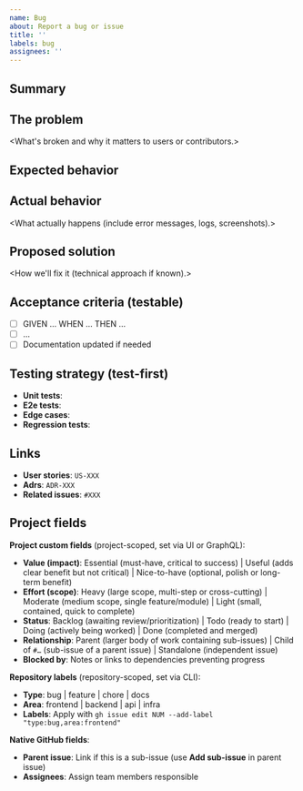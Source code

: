 ```yaml
---
name: Bug
about: Report a bug or issue
title: ''
labels: bug
assignees: ''
---
```


<!--
Title guidance: Use plain English to describe what's broken or unexpected
Example: "Crash when saving profile with empty username"
Avoid conventional commit format for issues (no "fix:", "bug:", etc.)
-->

## Summary

<One line description of the bug.>

## The problem

<What's broken and why it matters to users or contributors.>

## Expected behavior

<What should happen instead.>

## Actual behavior

<What actually happens (include error messages, logs, screenshots).>

## Proposed solution

<How we'll fix it (technical approach if known).>

## Acceptance criteria (testable)

- [ ] GIVEN … WHEN … THEN …
- [ ] …
- [ ] Documentation updated if needed

## Testing strategy (test-first)

<!--
Follow test-first approach with meaningful behavioral tests
Avoid vanity tests that only verify framework behavior or trivial getters/setters
-->

- **Unit tests**:
- **E2e tests**:
- **Edge cases**:
- **Regression tests**:

## Links

- **User stories**: `US-XXX`
- **Adrs**: `ADR-XXX`
- **Related issues**: `#XXX`

## Project fields

<!--
Set these fields in GitHub's project interface after creating the issue
Issues start as Backlog and move to Todo after review

Using GitHub CLI to set fields after creating issue:

# Add repository labels (simple, repository-scoped)
gh issue edit ISSUE_NUM --add-label "type:bug,area:frontend"

# Add to project
gh issue edit ISSUE_NUM --add-project "Project Name"

# Set project custom fields (requires GraphQL, project-scoped)
# First, get field and option IDs from your project:
gh api graphql -f query='query($project: ID!) {
  node(id: $project) {
    ... on ProjectV2 {
      fields(first: 20) {
        nodes {
          ... on ProjectV2SingleSelectField { id name options { id name } }
        }
      }
    }
  }
}' -F project="PROJECT_ID"

# Then update field values:
gh api graphql -f query='mutation {
  updateProjectV2ItemFieldValue(input: {
    projectId: "PROJECT_ID"
    itemId: "ITEM_ID"
    fieldId: "VALUE_FIELD_ID"
    value: {singleSelectOptionId: "ESSENTIAL_OPTION_ID"}
  }) { projectV2Item { id } }
}'
-->

**Project custom fields** (project-scoped, set via UI or GraphQL):

- **Value (impact)**: Essential (must-have, critical to success) | Useful (adds clear benefit but not critical) | Nice-to-have (optional, polish or long-term benefit)
- **Effort (scope)**: Heavy (large scope, multi-step or cross-cutting) | Moderate (medium scope, single feature/module) | Light (small, contained, quick to complete)
- **Status**: Backlog (awaiting review/prioritization) | Todo (ready to start) | Doing (actively being worked) | Done (completed and merged)
- **Relationship**: Parent (larger body of work containing sub-issues) | Child of `#…` (sub-issue of a parent issue) | Standalone (independent issue)
- **Blocked by**: Notes or links to dependencies preventing progress

**Repository labels** (repository-scoped, set via CLI):

- **Type**: bug | feature | chore | docs
- **Area**: frontend | backend | api | infra
- **Labels**: Apply with `gh issue edit NUM --add-label "type:bug,area:frontend"`

**Native GitHub fields**:

- **Parent issue**: Link if this is a sub-issue (use **Add sub-issue** in parent issue)
- **Assignees**: Assign team members responsible

